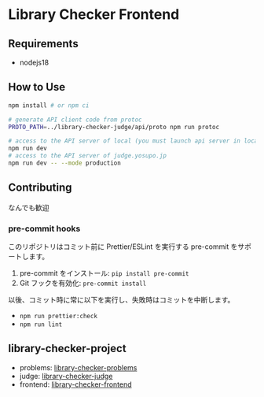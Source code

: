 # Library Checker Frontend

## Requirements

- nodejs18

## How to Use

```sh
npm install # or npm ci

# generate API client code from protoc
PROTO_PATH=../library-checker-judge/api/proto npm run protoc

# access to the API server of local (you must launch api server in local)
npm run dev
# access to the API server of judge.yosupo.jp
npm run dev -- --mode production
```

## Contributing

なんでも歓迎

### pre-commit hooks

このリポジトリはコミット前に Prettier/ESLint を実行する pre-commit をサポートします。

1. pre-commit をインストール: `pip install pre-commit`
2. Git フックを有効化: `pre-commit install`

以後、コミット時に常に以下を実行し、失敗時はコミットを中断します。
- `npm run prettier:check`
- `npm run lint`

## library-checker-project

- problems: [library-checker-problems](https://github.com/yosupo06/library-checker-problems)
- judge: [library-checker-judge](https://github.com/yosupo06/library-checker-judge)
- frontend: [library-checker-frontend](https://github.com/yosupo06/library-checker-frontend)
